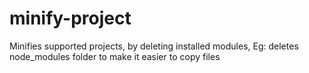 # minify-project
Minifies supported projects, by deleting installed modules, Eg: deletes node_modules folder to make it easier to copy files
